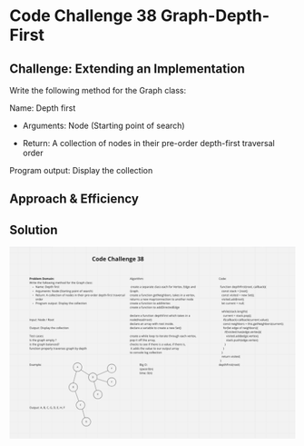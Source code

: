 # Code Challenge 38 Graph-Depth-First

## Challenge: Extending an Implementation

Write the following method for the Graph class:

Name: Depth first

* Arguments: Node (Starting point of
    search)

* Return: A collection of nodes in
    their pre-order depth-first traversal order

Program output: Display the collection

## Approach & Efficiency

## Solution

![Whiteboard](../assets/CC38GraphDepthFirst.png)

<!-- ## Requirements
Ensure your complete solution follows the standard requirements.

1. Write [unit tests](../../Challenge_Testing){:target="_blank"}
1. Follow the [template for a well-formatted README](../../Challenge_Documentation){:target="_blank"}
1. Submit the assignment following [these instructions](../../Challenge_Submission){:target="_blank"} -->
